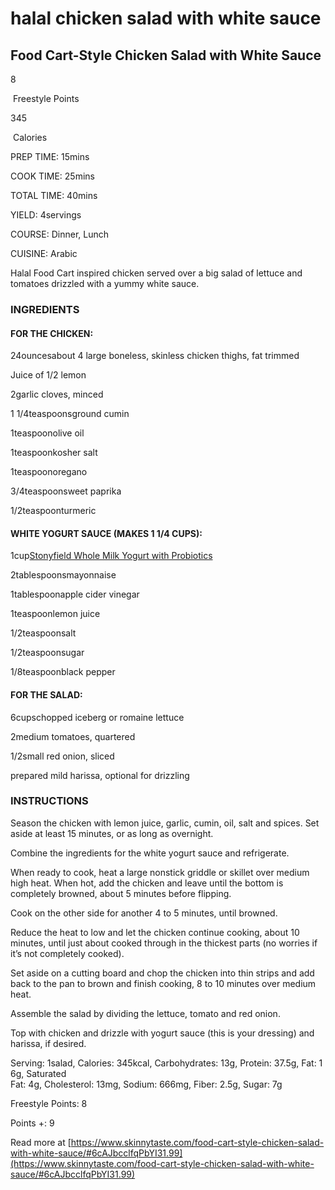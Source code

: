 # halal chicken salad with white sauce

## Food Cart-Style Chicken Salad with White Sauce

8

 Freestyle Points 

345

 Calories

PREP TIME: 15mins

COOK TIME: 25mins

TOTAL TIME: 40mins

YIELD: 4servings

COURSE: Dinner, Lunch

CUISINE: Arabic

Halal Food Cart inspired chicken served over a big salad of lettuce and tomatoes drizzled with a yummy white sauce.

### INGREDIENTS

#### FOR THE CHICKEN:

24ouncesabout 4 large boneless, skinless chicken thighs, fat trimmed

Juice of 1/2 lemon

2garlic cloves, minced

1 1/4teaspoonsground cumin

1teaspoonolive oil

1teaspoonkosher salt

1teaspoonoregano

3/4teaspoonsweet paprika

1/2teaspoonturmeric

#### WHITE YOGURT SAUCE (MAKES 1 1/4 CUPS):

1cup[Stonyfield Whole Milk Yogurt with Probiotics](https://www.stonyfield.com/products/yogurt/smooth-creamy/whole-milk-plain-32oz)

2tablespoonsmayonnaise

1tablespoonapple cider vinegar

1teaspoonlemon juice

1/2teaspoonsalt

1/2teaspoonsugar

1/8teaspoonblack pepper

#### FOR THE SALAD:

6cupschopped iceberg or romaine lettuce

2medium tomatoes, quartered

1/2small red onion, sliced

prepared mild harissa, optional for drizzling

### INSTRUCTIONS

Season the chicken with lemon juice, garlic, cumin, oil, salt and spices. Set aside at least 15 minutes, or as long as overnight.

Combine the ingredients for the white yogurt sauce and refrigerate.

When ready to cook, heat a large nonstick griddle or skillet over medium high heat. When hot, add the chicken and leave until the bottom is completely browned, about 5 minutes before flipping.

Cook on the other side for another 4 to 5 minutes, until browned.

Reduce the heat to low and let the chicken continue cooking, about 10 minutes, until just about cooked through in the thickest parts (no worries if it’s not completely cooked).

Set aside on a cutting board and chop the chicken into thin strips and add back to the pan to brown and finish cooking, 8 to 10 minutes over medium heat.

Assemble the salad by dividing the lettuce, tomato and red onion.

Top with chicken and drizzle with yogurt sauce (this is your dressing) and harissa, if desired.

Serving: 1salad, Calories: 345kcal, Carbohydrates: 13g, Protein: 37.5g, Fat: 16g, Saturated Fat: 4g, Cholesterol: 13mg, Sodium: 666mg, Fiber: 2.5g, Sugar: 7g

Freestyle Points: 8

Points +: 9

Read more at [https://www.skinnytaste.com/food-cart-style-chicken-salad-with-white-sauce/#6cAJbcclfqPbYI31.99](https://www.skinnytaste.com/food-cart-style-chicken-salad-with-white-sauce/#6cAJbcclfqPbYI31.99)
